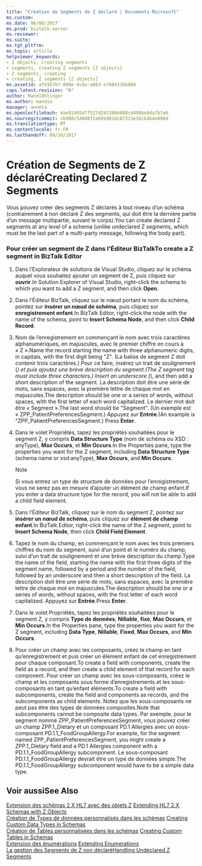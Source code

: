 ```yaml
---
title: "Création de Segments de Z déclaré | Documents Microsoft"
ms.custom: 
ms.date: 06/08/2017
ms.prod: biztalk-server
ms.reviewer: 
ms.suite: 
ms.tgt_pltfrm: 
ms.topic: article
helpviewer_keywords:
- Z objects, creating segments
- segments, creating Z segments [Z objects]
- Z segments, creating
- creating, Z segments [Z objects]
ms.assetid: afd1b7b7-089e-4c6a-a063-e708431bb888
caps.latest.revision: "6"
author: MandiOhlinger
ms.author: mandia
manager: anneta
ms.openlocfilehash: dae9148547f527d29238b6080cd499be8da7b7e6
ms.sourcegitcommit: cb908c540d8f1a692d01dc8f313e16cb4b4e696d
ms.translationtype: MT
ms.contentlocale: fr-FR
ms.lasthandoff: 09/20/2017
---
```

# <a name="creating-declared-z-segments"></a><span data-ttu-id="47d0a-102">Création de Segments de Z déclaré</span><span class="sxs-lookup"><span data-stu-id="47d0a-102">Creating Declared Z Segments</span></span>
<span data-ttu-id="47d0a-103">Vous pouvez créer des segments Z déclarés à tout niveau d’un schéma (contrairement à non déclaré Z des segments, qui doit être la dernière partie d’un message multipartie, suivant le corps).</span><span class="sxs-lookup"><span data-stu-id="47d0a-103">You can create declared Z segments at any level of a schema (unlike undeclared Z segments, which must be the last part of a multi-party message, following the body part).</span></span>  
  
### <a name="to-create-a-z-segment-in-biztalk-editor"></a><span data-ttu-id="47d0a-104">Pour créer un segment de Z dans l’Éditeur BizTalk</span><span class="sxs-lookup"><span data-stu-id="47d0a-104">To create a Z segment in BizTalk Editor</span></span>  
  
1.  <span data-ttu-id="47d0a-105">Dans l’Explorateur de solutions de Visual Studio, cliquez sur le schéma auquel vous souhaitez ajouter un segment de Z, puis cliquez sur **ouvrir**.</span><span class="sxs-lookup"><span data-stu-id="47d0a-105">In Solution Explorer of Visual Studio, right-click the schema to which you want to add a Z segment, and then click **Open**.</span></span>  
  
2.  <span data-ttu-id="47d0a-106">Dans l’Éditeur BizTalk, cliquez sur le nœud portant le nom du schéma, pointez sur **insérer un nœud de schéma**, puis cliquez sur **enregistrement enfant**.</span><span class="sxs-lookup"><span data-stu-id="47d0a-106">In BizTalk Editor, right-click the node with the name of the schema, point to **Insert Schema Node**, and then click **Child Record**.</span></span>  
  
3.  <span data-ttu-id="47d0a-107">Nom de l’enregistrement en commençant le nom avec trois caractères alphanumériques, en majuscules, avec le premier chiffre en cours à « Z ».</span><span class="sxs-lookup"><span data-stu-id="47d0a-107">Name the record starting the name with three alphanumeric digits, in capitals, with the first digit being "Z".</span></span> <span data-ttu-id="47d0a-108">(La balise de segment Z doit contenir trois caractères.) Pour ce faire, insérez un trait de soulignement (_) et puis ajoutez une brève description du segment.</span><span class="sxs-lookup"><span data-stu-id="47d0a-108">(The Z segment tag must include three characters.) Insert an underscore (_), and then add a short description of the segment.</span></span> <span data-ttu-id="47d0a-109">La description doit être une série de mots, sans espaces, avec la première lettre de chaque mot en majuscules.</span><span class="sxs-lookup"><span data-stu-id="47d0a-109">The description should be one or a series of words, without spaces, with the first letter of each word capitalized.</span></span> <span data-ttu-id="47d0a-110">Le dernier mot doit être « Segment ».</span><span class="sxs-lookup"><span data-stu-id="47d0a-110">The last word should be "Segment".</span></span> <span data-ttu-id="47d0a-111">(Un exemple est « ZPP_PatientPreferencesSegment.) Appuyez sur **Entrée**.</span><span class="sxs-lookup"><span data-stu-id="47d0a-111">(An example is "ZPP_PatientPreferencesSegment.) Press **Enter**.</span></span>  
  
4.  <span data-ttu-id="47d0a-112">Dans le volet Propriétés, tapez les propriétés souhaitées pour le segment Z, y compris **Data Structure Type** (nom de schéma ou XSD : anyType), **Max Occurs**, et **Min Occurs**.</span><span class="sxs-lookup"><span data-stu-id="47d0a-112">In the Properties pane, type the properties you want for the Z segment, including **Data Structure Type** (schema name or xsd:anyType), **Max Occurs**, and **Min Occurs**.</span></span>  
  
    > [!NOTE]
    >  <span data-ttu-id="47d0a-113">Si vous entrez un type de structure de données pour l’enregistrement, vous ne serez pas en mesure d’ajouter un élément de champ enfant.</span><span class="sxs-lookup"><span data-stu-id="47d0a-113">If you enter a data structure type for the record, you will not be able to add a child field element.</span></span>  
  
5.  <span data-ttu-id="47d0a-114">Dans l’Éditeur BizTalk, cliquez sur le nom du segment Z, pointez sur **insérer un nœud de schéma**, puis cliquez sur **élément de champ enfant**.</span><span class="sxs-lookup"><span data-stu-id="47d0a-114">In BizTalk Editor, right-click the name of the Z segment, point to **Insert Schema Node**, then click **Child Field Element**.</span></span>  
  
6.  <span data-ttu-id="47d0a-115">Tapez le nom du champ, en commençant le nom avec les trois premiers chiffres du nom du segment, suivi d’un point et le numéro du champ, suivi d’un trait de soulignement et une brève description du champ.</span><span class="sxs-lookup"><span data-stu-id="47d0a-115">Type the name of the field, starting the name with the first three digits of the segment name, followed by a period and the number of the field, followed by an underscore and then a short description of the field.</span></span> <span data-ttu-id="47d0a-116">La description doit être une série de mots, sans espaces, avec la première lettre de chaque mot en majuscules.</span><span class="sxs-lookup"><span data-stu-id="47d0a-116">The description should be one or a series of words, without spaces, with the first letter of each word capitalized.</span></span> <span data-ttu-id="47d0a-117">Appuyez sur **Entrée**.</span><span class="sxs-lookup"><span data-stu-id="47d0a-117">Press **Enter**.</span></span>  
  
7.  <span data-ttu-id="47d0a-118">Dans le volet Propriétés, tapez les propriétés souhaitées pour le segment Z, y compris **Type de données**, **Nillable**, **fixe**, **Max Occurs**, et **Min Occurs**.</span><span class="sxs-lookup"><span data-stu-id="47d0a-118">In the Properties pane, type the properties you want for the Z segment, including **Data Type**, **Nillable**, **Fixed**, **Max Occurs**, and **Min Occurs**.</span></span>  
  
8.  <span data-ttu-id="47d0a-119">Pour créer un champ avec les composants, créez le champ en tant qu’enregistrement et puis créer un élément enfant de cet enregistrement pour chaque composant.</span><span class="sxs-lookup"><span data-stu-id="47d0a-119">To create a field with components, create the field as a record, and then create a child element of that record for each component.</span></span> <span data-ttu-id="47d0a-120">Pour créer un champ avec les sous-composants, créez le champ et les composants sous forme d’enregistrements et les sous-composants en tant qu’enfant éléments.</span><span class="sxs-lookup"><span data-stu-id="47d0a-120">To create a field with subcomponents, create the field and components as records, and the subcomponents as child elements.</span></span> <span data-ttu-id="47d0a-121">Notez que les sous-composants ne peut pas être des types de données composites.</span><span class="sxs-lookup"><span data-stu-id="47d0a-121">Note that subcomponents cannot be composite data types.</span></span> <span data-ttu-id="47d0a-122">Par exemple, pour le segment nommé ZPP_PatientPreferencesSegment, vous pouvez créer un champ ZPP.1_Dietary et un composant PD.1 Allergies avec un sous-composant PD.1.1_FoodGroupAllergy.</span><span class="sxs-lookup"><span data-stu-id="47d0a-122">For example, for the segment named ZPP_PatientPreferencesSegment, you might create a ZPP.1_Dietary field and a PD.1 Allergies component with a PD.1.1_FoodGroupAllergy subcomponent.</span></span> <span data-ttu-id="47d0a-123">Le sous-composant PD.1.1_FoodGroupAllergy devrait être un type de données simple.</span><span class="sxs-lookup"><span data-stu-id="47d0a-123">The PD.1.1_FoodGroupAllergy subcomponent would have to be a simple data type.</span></span>  
  
## <a name="see-also"></a><span data-ttu-id="47d0a-124">Voir aussi</span><span class="sxs-lookup"><span data-stu-id="47d0a-124">See Also</span></span>  
 <span data-ttu-id="47d0a-125">[Extension des schémas 2.X HL7 avec des objets Z](../../adapters-and-accelerators/accelerator-hl7/extending-hl7-2-x-schemas-with-z-objects.md) </span><span class="sxs-lookup"><span data-stu-id="47d0a-125">[Extending HL7 2.X Schemas with Z Objects](../../adapters-and-accelerators/accelerator-hl7/extending-hl7-2-x-schemas-with-z-objects.md) </span></span>  
 <span data-ttu-id="47d0a-126">[Création de Types de données personnalisés dans les schémas](../../adapters-and-accelerators/accelerator-hl7/creating-custom-data-types-in-schemas.md) </span><span class="sxs-lookup"><span data-stu-id="47d0a-126">[Creating Custom Data Types in Schemas](../../adapters-and-accelerators/accelerator-hl7/creating-custom-data-types-in-schemas.md) </span></span>  
 <span data-ttu-id="47d0a-127">[Création de Tables personnalisées dans les schémas](../../adapters-and-accelerators/accelerator-hl7/creating-custom-tables-in-schemas.md) </span><span class="sxs-lookup"><span data-stu-id="47d0a-127">[Creating Custom Tables in Schemas](../../adapters-and-accelerators/accelerator-hl7/creating-custom-tables-in-schemas.md) </span></span>  
 <span data-ttu-id="47d0a-128">[Extension des énumérations](../../adapters-and-accelerators/accelerator-hl7/extending-enumerations.md) </span><span class="sxs-lookup"><span data-stu-id="47d0a-128">[Extending Enumerations](../../adapters-and-accelerators/accelerator-hl7/extending-enumerations.md) </span></span>  
 [<span data-ttu-id="47d0a-129">La gestion des Segments de Z non déclaré</span><span class="sxs-lookup"><span data-stu-id="47d0a-129">Handling Undeclared Z Segments</span></span>](../../adapters-and-accelerators/accelerator-hl7/handling-undeclared-z-segments.md)
